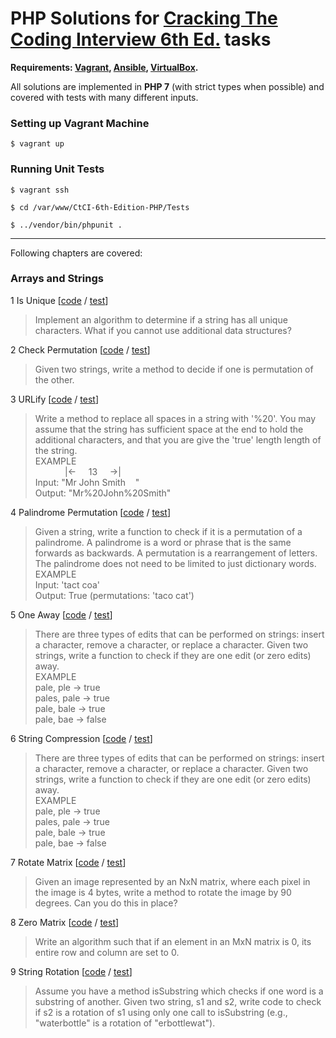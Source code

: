 # PHP Solutions for [Cracking The Coding Interview 6th Ed.](http://www.crackingthecodinginterview.com/) tasks

**Requirements: [Vagrant](https://www.vagrantup.com/), [Ansible](https://www.ansible.com/), [VirtualBox](https://www.virtualbox.org/).**

All solutions are implemented in **PHP 7** (with strict types when possible) and covered with tests with many different inputs. 

### Setting up Vagrant Machine
    $ vagrant up

### Running Unit Tests
    $ vagrant ssh
    
    $ cd /var/www/CtCI-6th-Edition-PHP/Tests
    
    $ ../vendor/bin/phpunit .

***

Following chapters are covered:
### Arrays and Strings
    
  1 Is Unique [[code](src/Chapter01_ArraysAndStrings/Question01_IsUnique.php) / [test](tests/Chapter01_ArraysAndStrings/Question01_IsUniqueTest.php)]
  > Implement an algorithm to determine if a string has all unique characters. What if you cannot use additional data structures?
  
  2 Check Permutation [[code](src/Chapter01_ArraysAndStrings/Question02_CheckPermutation.php) / [test](tests/Chapter01_ArraysAndStrings/Question02_CheckPermutationTest.php)]
  > Given two strings, write a method to decide if one is permutation of the other.
  
  3 URLify [[code](src/Chapter01_ArraysAndStrings/Question03_URLify.php) / [test](tests/Chapter01_ArraysAndStrings/Question03_URLifyTest.php)]
  > Write a method to replace all spaces in a string with '%20'. You may assume that the string has sufficient space at the end to hold the additional characters, and that you are give the 'true' length length of the string.  
  EXAMPLE  
&nbsp;&nbsp;&nbsp;&nbsp;&nbsp;&nbsp;&nbsp;&nbsp;&nbsp;&nbsp;&nbsp;&nbsp;|<-&nbsp;&nbsp;&nbsp;&nbsp;&nbsp;13&nbsp;&nbsp;&nbsp;&nbsp;&nbsp;->|  
  Input: "Mr John Smith&nbsp;&nbsp;&nbsp;&nbsp;"  
  Output: "Mr%20John%20Smith"
    
  4 Palindrome Permutation [[code](src/Chapter01_ArraysAndStrings/Question04_PalindromePermutation.php) / [test](tests/Chapter01_ArraysAndStrings/Question04_PalindromePermutationTest.php)]
  > Given a string, write a function to check if it is a permutation of a palindrome. A palindrome is a word or phrase that is the same forwards as backwards. A permutation is a rearrangement of letters. The palindrome does not need to be limited to just dictionary words.  
  EXAMPLE  
  Input: 'tact coa'  
  Output: True (permutations: 'taco cat')
  
  5 One Away [[code](src/Chapter01_ArraysAndStrings/Question05_OneAway.php) / [test](tests/Chapter01_ArraysAndStrings/Question05_OneAwayTest.php)]
  > There are three types of edits that can be performed on strings: insert a character, remove a character, or replace a character. Given two strings, write a function to check if they are one edit (or zero edits) away.  
  EXAMPLE  
  pale, ple -> true  
  pales, pale -> true  
  pale, bale -> true  
  pale, bae -> false
  
  6 String Compression [[code](src/Chapter01_ArraysAndStrings/Question06_StringCompression.php) / [test](tests/Chapter01_ArraysAndStrings/Question06_StringCompressionTest.php)]
  > There are three types of edits that can be performed on strings: insert a character, remove a character, or replace a character. Given two strings, write a function to check if they are one edit (or zero edits) away.  
  EXAMPLE  
  pale, ple -> true  
  pales, pale -> true  
  pale, bale -> true  
  pale, bae -> false
  
  7 Rotate Matrix [[code](src/Chapter01_ArraysAndStrings/Question07_RotateMatrix.php) / [test](tests/Chapter01_ArraysAndStrings/Question07_RotateMatrixTest.php)]
  > Given an image represented by an NxN matrix, where each pixel in the image is 4 bytes, write a method to rotate the image by 90 degrees. Can you do this in place?
  
  8 Zero Matrix [[code](src/Chapter01_ArraysAndStrings/Question08_ZeroMatrix.php) / [test](tests/Chapter01_ArraysAndStrings/Question08_ZeroMatrixTest.php)]
  > Write an algorithm such that if an element in an MxN matrix is 0, its entire row and column are set to 0.
  
  9 String Rotation [[code](src/Chapter01_ArraysAndStrings/Question09_StringRotation.php) / [test](tests/Chapter01_ArraysAndStrings/Question09_StringRotationTest.php)]
  > Assume you have a method isSubstring which checks if one word is a substring of another. Given two string, s1 and s2, write code to check if s2 is a rotation of s1 using only one call to isSubstring (e.g., "waterbottle" is a rotation of "erbottlewat").